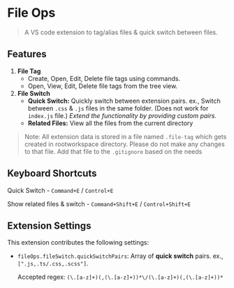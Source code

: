 # File Ops

> A VS code extension to tag/alias files & quick switch between files.

## Features

1. **File Tag**
   - Create, Open, Edit, Delete file tags using commands.
   - Open, View, Edit, Delete file tags from the tree view.
2. **File Switch**
   - **Quick Switch:** Quickly switch between extension pairs. ex., Switch between `.css` & `.js` files in the same folder. (Does not work for `index.js` file.)
     _Extend the functionality by providing custom pairs._
   - **Related Files:** View all the files from the current directory

> Note: All extension data is stored in a file named `.file-tag` which gets created in rootworkspace directory. Please do not make any changes to that file. Add that file to the `.gitignore` based on the needs

## Keyboard Shortcuts

Quick Switch - `Command+E` / `Control+E`

Show related files & switch - `Command+Shift+E` / `Control+Shift+E`

## Extension Settings

This extension contributes the following settings:

- `fileOps.fileSwitch.quickSwitchPairs`: Array of **quick switch** pairs. ex., `[".js,.ts/.css,.scss"]`.

  Accepted regex: `(\.[a-z]+)(,(\.[a-z]+))*\/(\.[a-z]+)(,(\.[a-z]+))*`
